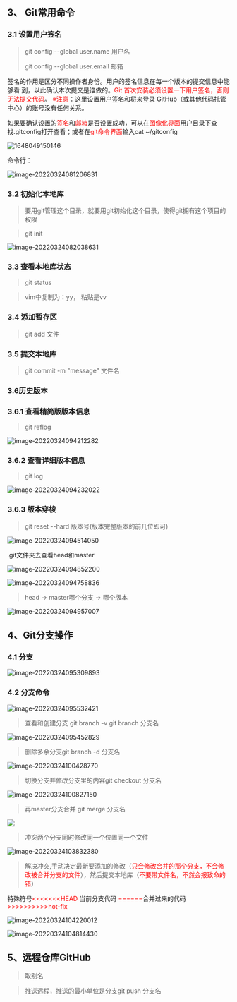 ## 3、 Git常用命令

### 3.1 设置用户签名

> git config --global user.name 用户名
>
> git config --global user.email 邮箱 

   签名的作用是区分不同操作者身份。用户的签名信息在每一个版本的提交信息中能够看 到，以此确认本次提交是谁做的。<font color='red'>Git 首次安装必须设置一下用户签名，否则无法提交代码</font>。<font color='red'> ※注意</font>：这里设置用户签名和将来登录 GitHub（或其他代码托管中心）的账号没有任何关系。 

如果要确认设置的<font color='red'>签名</font>和<font color='red'>邮箱</font>是否设置成功，可以在<font color='red'>图像化界面</font>用户目录下查找.gitconfig打开查看；或者在<font color='red'>git命令界面</font>输入cat ~/gitconfig

![1648049150146](https://raw.githubusercontent.com/Dreameo/JavaLine/master/6_Git/img/1648049150146.png)

命令行：

![image-20220324081206831](https://raw.githubusercontent.com/Dreameo/JavaLine/master/6_Git/img/image-20220324081206831.png)

### 3.2 初始化本地库

> 要用git管理这个目录，就要用git初始化这个目录，使得git拥有这个项目的权限

> git init

![image-20220324082038631](https://raw.githubusercontent.com/Dreameo/JavaLine/master/6_Git/img/image-20220324082038631.png)



### 3.3 查看本地库状态

> git status

> vim中复制为：yy， 粘贴是vv



### 3.4 添加暂存区

> git add 文件



### 3.5 提交本地库

> git commit -m "message" 文件名



### 3.6历史版本

### 3.6.1 查看精简版版本信息

> git reflog

![image-20220324094212282](https://raw.githubusercontent.com/Dreameo/JavaLine/master/6_Git/img/image-20220324094212282.png)

### 3.6.2 查看详细版本信息

> git log

![image-20220324094232022](https://raw.githubusercontent.com/Dreameo/JavaLine/master/6_Git/img/image-20220324094232022.png)

### 3.6.3 版本穿梭

> git reset --hard 版本号(版本完整版本的前几位即可)

![image-20220324094514050](https://raw.githubusercontent.com/Dreameo/JavaLine/master/6_Git/img/image-20220324094514050.png)

.git文件夹去查看head和master

![image-20220324094852200](https://raw.githubusercontent.com/Dreameo/JavaLine/master/6_Git/img/image-20220324094852200.png)



![image-20220324094758836](https://raw.githubusercontent.com/Dreameo/JavaLine/master/6_Git/img/image-20220324094758836.png)

> head -> master哪个分支 -> 哪个版本

![image-20220324094957007](https://raw.githubusercontent.com/Dreameo/JavaLine/master/6_Git/img/image-20220324094957007.png)

## 4、Git分支操作

### 4.1 分支

![image-20220324095309893](https://raw.githubusercontent.com/Dreameo/JavaLine/master/6_Git/img/image-20220324095309893.png)

### 4.2 分支命令

![image-20220324095532421](https://raw.githubusercontent.com/Dreameo/JavaLine/master/6_Git/img/image-20220324095532421.png)

> 查看和创建分支 git branch -v   git branch 分支名

![image-20220324095452829](https://raw.githubusercontent.com/Dreameo/JavaLine/master/6_Git/img/image-20220324095452829.png)

> 删除多余分支git branch -d 分支名

![image-20220324100428770](https://gitee.com/stevedream/drawingbed/raw/master/imgs/git/image-20220324100428770.png)

> 切换分支并修改分支里的内容git checkout 分支名

![image-20220324100827150](https://raw.githubusercontent.com/Dreameo/JavaLine/master/6_Git/img/image-20220324100827150.png)

> 再master分支合并 git merge 分支名

![](https://raw.githubusercontent.com/Dreameo/JavaLine/master/6_Git/img/image-20220324103832380.png)

> 冲突两个分支同时修改同一个位置同一个文件

![image-20220324103832380](https://raw.githubusercontent.com/Dreameo/JavaLine/master/6_Git/img/image-20220324103832380.png)

> 解决冲突,手动决定最新要添加的修改（<font color='red'>只会修改合并的那个分支，不会修改被合并分支的文件</font>），然后提交本地库（<font color='red'>不要带文件名，不然会报致命的错</font>）

特殊符号<font color='red'><<<<<<<HEAD</font> 当前分支代码<font color='red'> ======</font>合并过来的代码 <font color='red'>>>>>>>>>>>hot-fix</font>

![image-20220324104220012](https://raw.githubusercontent.com/Dreameo/JavaLine/master/6_Git/img/image-20220324104220012.png)

![image-20220324104814430](https://raw.githubusercontent.com/Dreameo/JavaLine/master/6_Git/img/image-20220324104814430.png)





## 5、远程仓库GitHub

> 取别名

>推送远程，推送的最小单位是分支git push 分支名
